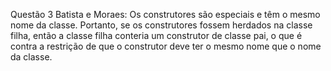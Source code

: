 Questão 3 Batista e Moraes: Os construtores são especiais e têm o mesmo nome da classe. Portanto, se os construtores fossem herdados na classe filha, então a classe filha conteria um construtor de classe pai, o que é contra a restrição de que o construtor deve ter o mesmo nome que o nome da classe.
